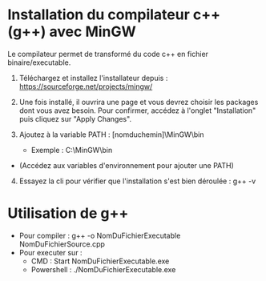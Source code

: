 # Installation du compilateur c++ (g++) avec MinGW
Le compilateur permet de transformé du code c++ en fichier binaire/executable.

1. Téléchargez et installez l'installateur depuis : https://sourceforge.net/projects/mingw/

2. Une fois installé, il ouvrira une page et vous devrez choisir les packages dont vous avez besoin. Pour confirmer, accédez à l'onglet "Installation" puis cliquez sur "Apply Changes".

3. Ajoutez à la variable PATH : [nomduchemin]\MinGW\bin
    * Exemple : C:\MinGW\bin 
* (Accédez aux variables d'environnement pour ajouter une PATH)

4. Essayez la cli pour vérifier que l'installation s'est bien déroulée : g++ -v



# Utilisation de g++
* Pour compiler : g++ -o NomDuFichierExecutable NomDuFichierSource.cpp
* Pour executer sur :
    * CMD : Start NomDuFichierExecutable.exe
    * Powershell : ./NomDuFichierExecutable.exe 